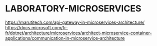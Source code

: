 # LABORATORY-MICROSERVICES

https://marutitech.com/api-gateway-in-microservices-architecture/
https://docs.microsoft.com/fr-fr/dotnet/architecture/microservices/architect-microservice-container-applications/communication-in-microservice-architecture
